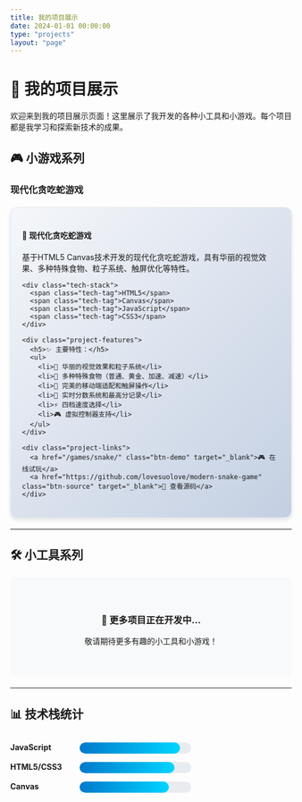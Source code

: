 ```yaml
---
title: 我的项目展示
date: 2024-01-01 00:00:00
type: "projects"
layout: "page"
---
```


# 🚀 我的项目展示

欢迎来到我的项目展示页面！这里展示了我开发的各种小工具和小游戏。每个项目都是我学习和探索新技术的成果。

## 🎮 小游戏系列

### 现代化贪吃蛇游戏

<div class="project-card">
  <div class="project-info">
    <h4>🐍 现代化贪吃蛇游戏</h4>
    <p>基于HTML5 Canvas技术开发的现代化贪吃蛇游戏，具有华丽的视觉效果、多种特殊食物、粒子系统、触屏优化等特性。</p>
    
    <div class="tech-stack">
      <span class="tech-tag">HTML5</span>
      <span class="tech-tag">Canvas</span>
      <span class="tech-tag">JavaScript</span>
      <span class="tech-tag">CSS3</span>
    </div>
    
    <div class="project-features">
      <h5>✨ 主要特性：</h5>
      <ul>
        <li>🎨 华丽的视觉效果和粒子系统</li>
        <li>🍎 多种特殊食物（普通、黄金、加速、减速）</li>
        <li>📱 完美的移动端适配和触屏操作</li>
        <li>🎯 实时分数系统和最高分记录</li>
        <li>⚡ 四档速度选择</li>
        <li>🎮 虚拟控制器支持</li>
      </ul>
    </div>
    
    <div class="project-links">
      <a href="/games/snake/" class="btn-demo" target="_blank">🎮 在线试玩</a>
      <a href="https://github.com/lovesuolove/modern-snake-game" class="btn-source" target="_blank">📝 查看源码</a>
    </div>
  </div>
</div>

---

## 🛠️ 小工具系列

<div class="coming-soon">
  <h3>🚧 更多项目正在开发中...</h3>
  <p>敬请期待更多有趣的小工具和小游戏！</p>
</div>

---

## 📊 技术栈统计

<div class="tech-stats">
  <div class="tech-item">
    <span class="tech-name">JavaScript</span>
    <div class="tech-bar">
      <div class="tech-progress" style="width: 90%;"></div>
    </div>
  </div>
  
  <div class="tech-item">
    <span class="tech-name">HTML5/CSS3</span>
    <div class="tech-bar">
      <div class="tech-progress" style="width: 85%;"></div>
    </div>
  </div>
  
  <div class="tech-item">
    <span class="tech-name">Canvas</span>
    <div class="tech-bar">
      <div class="tech-progress" style="width: 80%;"></div>
    </div>
  </div>
</div>

<style>
.project-card {
  border: 1px solid #e1e8ed;
  border-radius: 12px;
  padding: 20px;
  margin: 20px 0;
  background: linear-gradient(135deg, #f5f7fa 0%, #c3cfe2 100%);
  box-shadow: 0 4px 6px rgba(0, 0, 0, 0.1);
  transition: transform 0.3s ease, box-shadow 0.3s ease;
}

.project-card:hover {
  transform: translateY(-5px);
  box-shadow: 0 8px 15px rgba(0, 0, 0, 0.2);
}

.tech-stack {
  margin: 15px 0;
}

.tech-tag {
  display: inline-block;
  background: #007acc;
  color: white;
  padding: 4px 8px;
  border-radius: 4px;
  font-size: 12px;
  margin: 2px 4px 2px 0;
}

.project-features ul {
  list-style: none;
  padding-left: 0;
}

.project-features li {
  margin: 8px 0;
  padding-left: 0;
}

.project-links {
  margin-top: 20px;
}

.btn-demo, .btn-source {
  display: inline-block;
  padding: 10px 20px;
  margin: 5px 10px 5px 0;
  border-radius: 6px;
  text-decoration: none;
  font-weight: bold;
  transition: all 0.3s ease;
}

.btn-demo {
  background: #28a745;
  color: white;
}

.btn-demo:hover {
  background: #218838;
  color: white;
}

.btn-source {
  background: #6c757d;
  color: white;
}

.btn-source:hover {
  background: #545b62;
  color: white;
}

.coming-soon {
  text-align: center;
  padding: 40px 20px;
  background: #f8f9fa;
  border-radius: 8px;
  margin: 20px 0;
}

.tech-stats {
  margin: 30px 0;
}

.tech-item {
  margin: 15px 0;
}

.tech-name {
  display: inline-block;
  width: 120px;
  font-weight: bold;
}

.tech-bar {
  display: inline-block;
  width: 200px;
  height: 20px;
  background: #e9ecef;
  border-radius: 10px;
  overflow: hidden;
  vertical-align: middle;
}

.tech-progress {
  height: 100%;
  background: linear-gradient(90deg, #007acc, #00d4ff);
  border-radius: 10px;
  transition: width 0.3s ease;
}
</style>